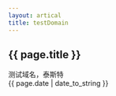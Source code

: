 ```yaml
---
layout: artical
title: testDomain
---
```

## {{ page.title }}
测试域名，泰斯特  
{{ page.date | date_to_string }}